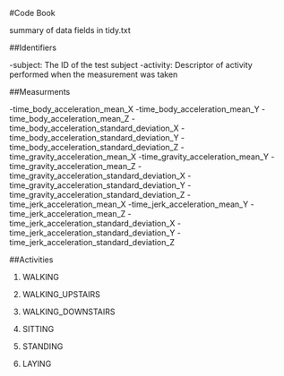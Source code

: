 #Code Book

summary of data fields in tidy.txt

##Identifiers

-subject: The ID of the test subject
-activity: Descriptor of activity performed when the measurement was taken

##Measurments

-time_body_acceleration_mean_X
-time_body_acceleration_mean_Y
-time_body_acceleration_mean_Z
-time_body_acceleration_standard_deviation_X
-time_body_acceleration_standard_deviation_Y
-time_body_acceleration_standard_deviation_Z
-time_gravity_acceleration_mean_X
-time_gravity_acceleration_mean_Y
-time_gravity_acceleration_mean_Z
-time_gravity_acceleration_standard_deviation_X
-time_gravity_acceleration_standard_deviation_Y
-time_gravity_acceleration_standard_deviation_Z
-time_jerk_acceleration_mean_X
-time_jerk_acceleration_mean_Y
-time_jerk_acceleration_mean_Z
-time_jerk_acceleration_standard_deviation_X
-time_jerk_acceleration_standard_deviation_Y
-time_jerk_acceleration_standard_deviation_Z

##Activities
1. WALKING

2. WALKING_UPSTAIRS

3. WALKING_DOWNSTAIRS

4. SITTING

5. STANDING

6. LAYING
